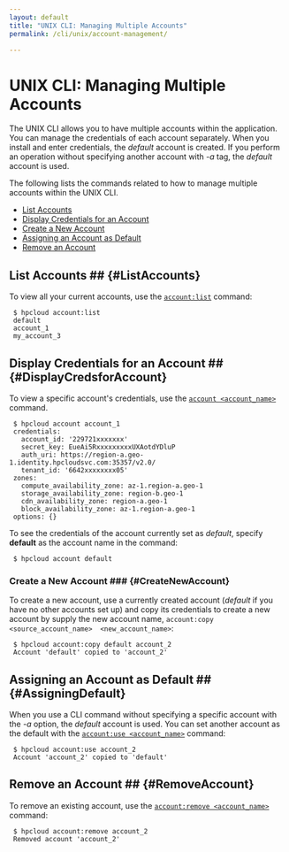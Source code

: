 ```yaml
---
layout: default
title: "UNIX CLI: Managing Multiple Accounts"
permalink: /cli/unix/account-management/

---
```

# UNIX CLI: Managing Multiple Accounts

The UNIX CLI allows you to have multiple accounts within the application. You can manage the credentials of each account separately. When you install and enter credentials, the *default* account is created. If you perform an operation without specifying another account with *-a* tag, the *default* account is used. 

The following lists the commands related to how to manage multiple accounts within the UNIX CLI.

* [List Accounts](#ListAccounts)
* [Display Credentials for an Account](#DisplayCredsforAccount)
* [Create a New Account](#CreateNewAccount)
* [Assigning an Account as Default](#AssigningDefault)
* [Remove an Account](#RemoveAccount)

## List Accounts ## {#ListAccounts}
To view all your current accounts, use the [`account:list`](/cli/unix/reference#account) command:

     $ hpcloud account:list
     default
     account_1
     my_account_3

## Display Credentials for an Account ## {#DisplayCredsforAccount}
To view a specific account's credentials, use the [`account <account_name>`](/cli/unix/reference#account) command.

     $ hpcloud account account_1
     credentials:
       account_id: '229721xxxxxxx'
       secret_key: EueAi5RxxxxxxxxxUXAotdYDluP
       auth_uri: https://region-a.geo-1.identity.hpcloudsvc.com:35357/v2.0/
       tenant_id: '6642xxxxxxxx05'
     zones:
       compute_availability_zone: az-1.region-a.geo-1
       storage_availability_zone: region-b.geo-1
       cdn_availability_zone: region-a.geo-1
       block_availability_zone: az-1.region-a.geo-1
     options: {}

To see the credentials of the account currently set as *default*, specify **default** as the account name in the command:

     $ hpcloud account default

### Create a New Account ### {#CreateNewAccount}
To create a new account, use a currently created account (*default* if you have no other accounts set up) and copy its credentials to create a new account by supply the new account name, `account:copy <source_account_name>  <new_account_name>`:

     $ hpcloud account:copy default account_2 
     Account 'default' copied to 'account_2'

## Assigning an Account as Default ## {#AssigningDefault}
When you use a CLI command without specifying a specific account with the *-a* option, the *default* account is used. You can set another account as the default with the [`account:use <account_name>`](/cli/unix/reference#account:use) command:

     $ hpcloud account:use account_2
     Account 'account_2' copied to 'default'

## Remove an Account ## {#RemoveAccount}

To remove an existing account, use the [`account:remove <account_name>`](/cli/unix/reference#account:remove) command:

     $ hpcloud account:remove account_2
     Removed account 'account_2'